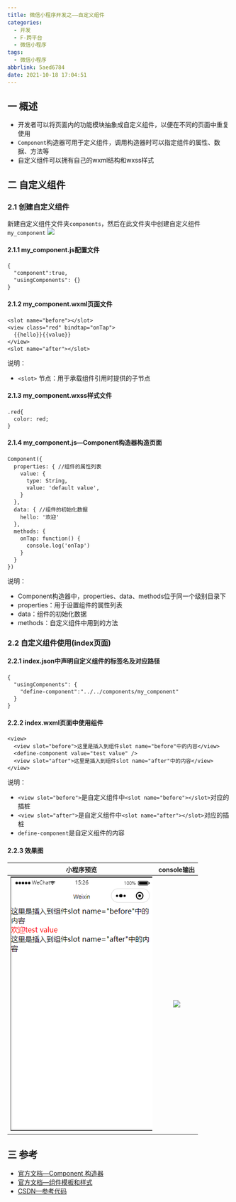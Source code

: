 ```yaml
---
title: 微信小程序开发之——自定义组件
categories:
  - 开发
  - F-跨平台
  - 微信小程序
tags:
  - 微信小程序
abbrlink: 5aed6784
date: 2021-10-18 17:04:51
---
```

## 一 概述

* 开发者可以将页面内的功能模块抽象成自定义组件，以便在不同的页面中重复使用
* `Component`构造器可用于定义组件，调用构造器时可以指定组件的属性、数据、方法等
* 自定义组件可以拥有自己的wxml结构和wxss样式

<!--more-->

## 二  自定义组件

### 2.1 创建自定义组件

新建自定义组件文件夹`components`，然后在此文件夹中创建自定义组件`my_component`
![][1]

#### 2.1.1 my_component.js配置文件

```
{
  "component":true,
  "usingComponents": {}
}
```

#### 2.1.2 my_component.wxml页面文件

```
<slot name="before"></slot>
<view class="red" bindtap="onTap">
  {{hello}}{{value}}
</view>
<slot name="after"></slot>
```

说明：

* `<slot>` 节点：用于承载组件引用时提供的子节点

#### 2.1.3 my_component.wxss样式文件

```
.red{
  color: red;
}
```

#### 2.1.4 my_component.js—Component构造器构造页面

```
Component({
  properties: { //组件的属性列表
    value: {
      type: String,
      value: 'default value',
    }
  },
  data: { //组件的初始化数据
    hello: '欢迎'
  },
  methods: {
    onTap: function() {
      console.log('onTap')
    }
  }
})
```

说明：

* Component构造器中，properties、data、methods位于同一个级别目录下
* properties：用于设置组件的属性列表
* data：组件的初始化数据
* methods：自定义组件中用到的方法

### 2.2 自定义组件使用(index页面)

#### 2.2.1 index.json中声明自定义组件的标签名及对应路径

```
{
  "usingComponents": {
    "define-component":"../../components/my_component"
  }
}
```

#### 2.2.2 index.wxml页面中使用组件

```
<view>
  <view slot="before">这里是插入到组件slot name="before"中的内容</view>
  <define-component value="test value" />
  <view slot="after">这里是插入到组件slot name="after"中的内容</view>
</view>
```

说明：

* `<view slot="before">`是自定义组件中`<slot name="before"></slot>`对应的插桩
* `<view slot="after">`是自定义组件中`<slot name="after"></slot>`对应的插桩
* `define-component`是自定义组件的内容

#### 2.2.3 效果图

| 小程序预览 | console输出 |
| :--------: | :---------: |
|   ![2][]   |   ![][3]    |

## 三 参考

* [官方文档—Component 构造器](https://developers.weixin.qq.com/miniprogram/dev/framework/custom-component/component.html)
* [官方文档—组件模板和样式](https://developers.weixin.qq.com/miniprogram/dev/framework/custom-component/wxml-wxss.html#%E7%BB%84%E4%BB%B6%20wxml%20%E7%9A%84%20slot)
* [CSDN—参考代码](https://download.csdn.net/download/Calvin_zhou/33245338)




[1]:https://raw.githubusercontent.com/PGzxc/CDN/master/blog-wechat/wechat-component-create-project.png
[2]:https://raw.githubusercontent.com/PGzxc/CDN/master/blog-wechat/wechat-component-slot-view.png
[3]:https://raw.githubusercontent.com/PGzxc/CDN/master/blog-wechat/wechat-component-slot-console.png

